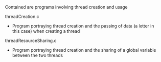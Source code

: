 Contained are programs involving thread creation and usage 

threadCreation.c 
  - Program portraying thread creation and the passing of data (a letter in this case) when creating a thread
    
threadResourceSharing.c
  - Program portraying thread creation and the sharing of a global variable between the two threads

